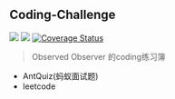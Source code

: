 ## Coding-Challenge
![](https://img.shields.io/github/last-commit/ObservedObserver/Coding-Challenge?color=%23E69A8D)
![](https://travis-ci.com/ObservedObserver/Coding-Challenge.svg?branch=master)
[![Coverage Status](https://coveralls.io/repos/github/ObservedObserver/Coding-Challenge/badge.svg)](https://coveralls.io/github/ObservedObserver/Coding-Challenge)

> Observed Observer 的coding练习簿

+ AntQuiz(蚂蚁面试题)
+ leetcode